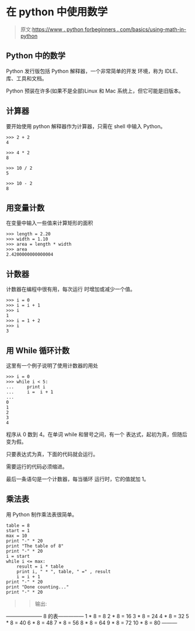 # 在 python 中使用数学

> 原文:[https://www . python forbeginners . com/basics/using-math-in-python](https://www.pythonforbeginners.com/basics/using-math-in-python)

## Python 中的数学

Python 发行版包括 Python 解释器，一个非常简单的开发
环境，称为 IDLE、库、工具和文档。

Python 预装在许多(如果不是全部)Linux 和 Mac 系统上，但它可能是旧版本。

## 计算器

要开始使用 python 解释器作为计算器，只需在
shell 中输入 Python。

```
>>> 2 + 2
4

>>> 4 * 2
8

>>> 10 / 2
5

>>> 10 - 2
8 
```

## 用变量计数

在变量中输入一些值来计算矩形的面积

```
>>> length = 2.20
>>> width = 1.10
>>> area = length * width
>>> area
2.4200000000000004 
```

## 计数器

计数器在编程中很有用，每次运行
时增加或减少一个值。

```
>>> i = 0
>>> i = i + 1
>>> i
1
>>> i = 1 + 2
>>> i
3 
```

## 用 While 循环计数

这里有一个例子说明了使用计数器的用处

```
>>> i = 0
>>> while i < 5:
...     print i
...     i =  i + 1
... 
0
1
2
3
4 
```

程序从 0 数到 4。在单词 while 和冒号之间，有一个
表达式，起初为真，但随后变为假。

只要表达式为真，下面的代码就会运行。

需要运行的代码必须缩进。

最后一条语句是一个计数器，每当循环
运行时，它的值就加 1。

## 乘法表

用 Python 制作乘法表很简单。

```
table = 8
start = 1
max = 10
print "-" * 20
print "The table of 8"
print "-" * 20
i = start
while i <= max:
    result = i * table
    print i, " * ", table, " =" , result
    i = i + 1
print "-" * 20
print "Done counting..."
print "-" * 20 
```

> >输出:

———————
8
的表—————
1 * 8 = 8
2 * 8 = 16
3 * 8 = 24
4 * 8 = 32
5 * 8 = 40
6 * 8 = 48
7 * 8 = 56
8 * 8 = 64
9 * 8 = 72
10 * 8 = 80
———